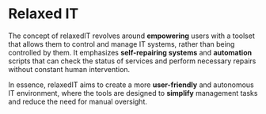 # Relaxed IT 

The concept of relaxedIT revolves around **empowering** users with a toolset that allows them to control and manage IT systems, rather than being controlled by them. 
It emphasizes **self-repairing systems** and **automation** scripts that can check the status of services and perform necessary repairs without constant human intervention.

In essence, relaxedIT aims to create a more **user-friendly** and autonomous IT environment, where the tools are designed to **simplify** management tasks and reduce the need for manual oversight.
